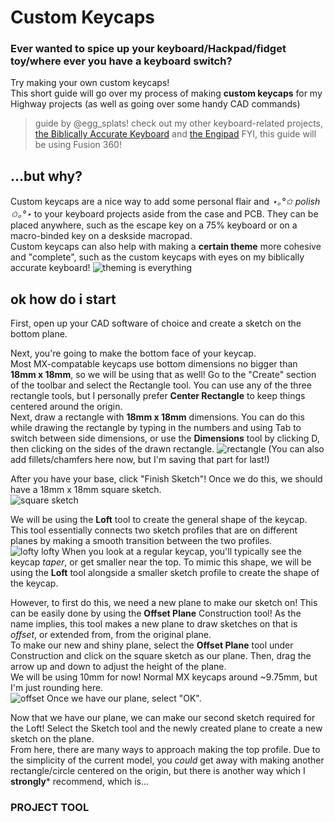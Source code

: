 # Custom Keycaps
### Ever wanted to spice up your keyboard/Hackpad/fidget toy/where ever you have a keyboard switch?
Try making your own custom keycaps! <br/>
This short guide will go over my process of making **custom keycaps** for my Highway projects (as well as going over some handy CAD commands)

> guide by @egg_splats! check out my other keyboard-related projects, [the Biblically Accurate Keyboard](https://github.com/hunkegg/biblicallyaccuratekeyboard) and [the Engipad](https://github.com/hunkegg/engipad)
> FYI, this guide will be using Fusion 360! 

## ...but why?
Custom keycaps are a nice way to add some personal flair and  *⋆｡°✩ polish ✩｡°⋆*  to your keyboard projects aside from the case and PCB. They can be placed anywhere, such as the escape key on a 75% keyboard or on a macro-binded key on a deskside macropad. <br/>
Custom keycaps can also help with making a **certain theme** more cohesive and "complete", such as the custom keycaps with eyes on my biblically accurate keyboard!
![theming is everything](https://github.com/user-attachments/assets/8b4e52b9-a6bb-40e6-8831-d9e603d32bfa)

## ok how do i start
First, open up your CAD software of choice and create a sketch on the bottom plane. <br/>

Next, you're going to make the bottom face of your keycap. <br/>
Most MX-compatable keycaps use bottom dimensions no bigger than **18mm x 18mm**, so we will be using that as well! Go to the "Create" section of the toolbar and select the Rectangle tool. You can use any of the three rectangle tools, but I personally prefer **Center Rectangle** to keep things centered around the origin. <br/>
Next, draw a rectangle with **18mm x 18mm** dimensions. You can do this while drawing the rectangle by typing in the numbers and using Tab to switch between side dimensions, or use the **Dimensions** tool by clicking D, then clicking on the sides of the drawn rectangle.
![rectangle](https://github.com/user-attachments/assets/15b70d22-7618-4de3-a63d-14bf2951b6fc)
(You can also add fillets/chamfers here now, but I'm saving that part for last!) <br/>

After you have your base, click "Finish Sketch"! Once we do this, we should have a 18mm x 18mm square sketch. <br/>
![square sketch](https://github.com/user-attachments/assets/3c487f65-6007-4295-9657-34a3f2780955)

We will be using the **Loft** tool to create the general shape of the keycap. This tool essentially connects two sketch profiles that are on different planes by making a smooth transition between the two profiles. <br/>
![lofty lofty](https://github.com/user-attachments/assets/fb66b0c1-bf00-41c3-b4c7-2ee5e34f3634)
When you look at a regular keycap, you'll typically see the keycap *taper*, or get smaller near the top. To mimic this shape, we will be using the **Loft** tool alongside a smaller sketch profile to create the shape of the keycap. <br/>

However, to first do this, we need a new plane to make our sketch on! This can be easily done by using the **Offset Plane** Construction tool! As the name implies, this tool makes a new plane to draw sketches on that is *offset*, or extended from, from the original plane. <br/>
To make our new and shiny plane, select the **Offset Plane** tool under Construction and click on the square sketch as our plane. Then, drag the arrow up and down to adjust the height of the plane. <br/>
We will be using 10mm for now! Normal MX keycaps around ~9.75mm, but I'm just rounding here. <br/>
![offset](https://github.com/user-attachments/assets/3d072a74-9708-45f9-8363-e77182626c9f)
Once we have our plane, select "OK". <br/>

Now that we have our plane, we can make our second sketch required for the Loft! Select the Sketch tool and the newly created plane to create a new sketch on the plane. <br/>
From here, there are many ways to approach making the top profile. Due to the simplicity of the current model, you *could* get away with making another rectangle/circle centered on the origin, but there is another way which I **strongly*** recommend, which is... <br/>
### PROJECT TOOL
